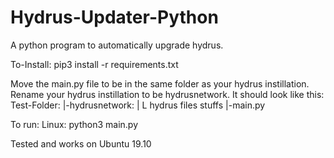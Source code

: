# Hydrus-Updater-Python
A python program to automatically upgrade hydrus.

To-Install:
pip3 install -r requirements.txt 

Move the main.py file to be in the same folder as your hydrus instillation.
Rename your hydrus instillation to be hydrusnetwork.
It should look like this:
Test-Folder:
  |-hydrusnetwork:
  |     L hydrus files stuffs
  |-main.py
  
To run:
  Linux: python3 main.py
  
  
Tested and works on Ubuntu 19.10
